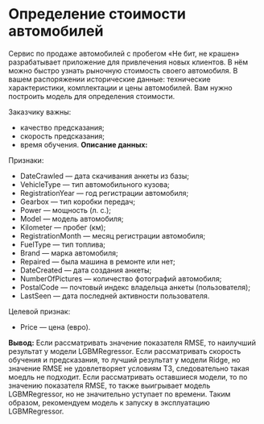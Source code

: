 # Определение стоимости автомобилей
Сервис по продаже автомобилей с пробегом «Не бит, не крашен» разрабатывает приложение для привлечения новых клиентов. В нём можно быстро узнать рыночную стоимость своего автомобиля. В вашем распоряжении исторические данные: технические характеристики, комплектации и цены автомобилей. Вам нужно построить модель для определения стоимости.

Заказчику важны:

- качество предсказания;
- скорость предсказания;
- время обучения.
**Описание данных:**

Признаки:
- DateCrawled — дата скачивания анкеты из базы;
- VehicleType — тип автомобильного кузова;
- RegistrationYear — год регистрации автомобиля;
- Gearbox — тип коробки передач;
- Power — мощность (л. с.);
- Model — модель автомобиля;
- Kilometer — пробег (км);
- RegistrationMonth — месяц регистрации автомобиля;
- FuelType — тип топлива;
- Brand — марка автомобиля;
- Repaired — была машина в ремонте или нет;
- DateCreated — дата создания анкеты;
- NumberOfPictures — количество фотографий автомобиля;
- PostalCode — почтовый индекс владельца анкеты (пользователя);
- LastSeen — дата последней активности пользователя.

Целевой признак:
- Price — цена (евро).

**Вывод:** Если рассматривать значение показателя RMSE, то наилучший результат у модели LGBMRegressor. Если рассматривать скорость обучения и предсказания, то лучший результат у модели Ridge, но значение RMSE не удовлетворяет условиям ТЗ, следовательно такая моедль не подходит. Если рассматривать оставшиеся модели, то по значению показателя RMSE, то также выигрывает модель LGBMRegressor, но не значительно уступает по времени. Таким образом, рекомендуем модель к запуску в эксплуатацию LGBMRegressor.
